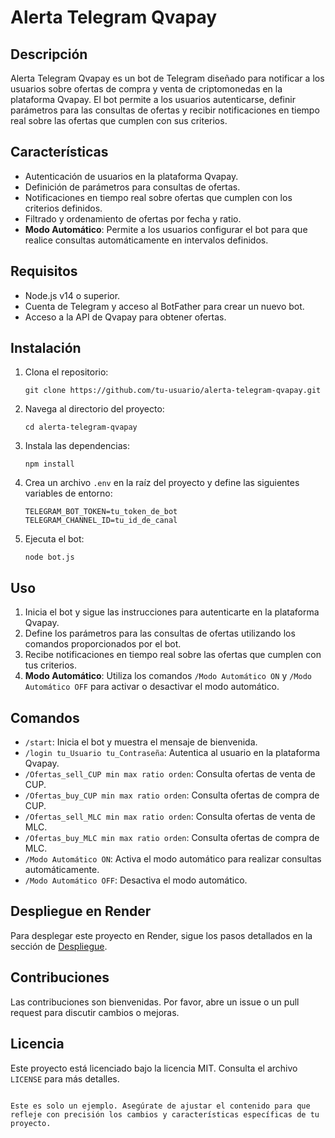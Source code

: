 # Alerta Telegram Qvapay

## Descripción

Alerta Telegram Qvapay es un bot de Telegram diseñado para notificar a los usuarios sobre ofertas de compra y venta de criptomonedas en la plataforma Qvapay. El bot permite a los usuarios autenticarse, definir parámetros para las consultas de ofertas y recibir notificaciones en tiempo real sobre las ofertas que cumplen con sus criterios.

## Características

- Autenticación de usuarios en la plataforma Qvapay.
- Definición de parámetros para consultas de ofertas.
- Notificaciones en tiempo real sobre ofertas que cumplen con los criterios definidos.
- Filtrado y ordenamiento de ofertas por fecha y ratio.
- **Modo Automático**: Permite a los usuarios configurar el bot para que realice consultas automáticamente en intervalos definidos.

## Requisitos

- Node.js v14 o superior.
- Cuenta de Telegram y acceso al BotFather para crear un nuevo bot.
- Acceso a la API de Qvapay para obtener ofertas.

## Instalación

1. Clona el repositorio:

   ```
   git clone https://github.com/tu-usuario/alerta-telegram-qvapay.git
   ```

2. Navega al directorio del proyecto:

   ```
   cd alerta-telegram-qvapay
   ```

3. Instala las dependencias:

   ```
   npm install
   ```

4. Crea un archivo `.env` en la raíz del proyecto y define las siguientes variables de entorno:

   ```
   TELEGRAM_BOT_TOKEN=tu_token_de_bot
   TELEGRAM_CHANNEL_ID=tu_id_de_canal
   ```

5. Ejecuta el bot:

   ```
   node bot.js
   ```

## Uso

1. Inicia el bot y sigue las instrucciones para autenticarte en la plataforma Qvapay.
2. Define los parámetros para las consultas de ofertas utilizando los comandos proporcionados por el bot.
3. Recibe notificaciones en tiempo real sobre las ofertas que cumplen con tus criterios.
4. **Modo Automático**: Utiliza los comandos `/Modo Automático ON` y `/Modo Automático OFF` para activar o desactivar el modo automático.

## Comandos

- `/start`: Inicia el bot y muestra el mensaje de bienvenida.
- `/login tu_Usuario tu_Contraseña`: Autentica al usuario en la plataforma Qvapay.
- `/Ofertas_sell_CUP min max ratio orden`: Consulta ofertas de venta de CUP.
- `/Ofertas_buy_CUP min max ratio orden`: Consulta ofertas de compra de CUP.
- `/Ofertas_sell_MLC min max ratio orden`: Consulta ofertas de venta de MLC.
- `/Ofertas_buy_MLC min max ratio orden`: Consulta ofertas de compra de MLC.
- `/Modo Automático ON`: Activa el modo automático para realizar consultas automáticamente.
- `/Modo Automático OFF`: Desactiva el modo automático.

## Despliegue en Render

Para desplegar este proyecto en Render, sigue los pasos detallados en la sección de [Despliegue](#despliegue).

## Contribuciones

Las contribuciones son bienvenidas. Por favor, abre un issue o un pull request para discutir cambios o mejoras.

## Licencia

Este proyecto está licenciado bajo la licencia MIT. Consulta el archivo `LICENSE` para más detalles.

```

Este es solo un ejemplo. Asegúrate de ajustar el contenido para que refleje con precisión los cambios y características específicas de tu proyecto.
```
